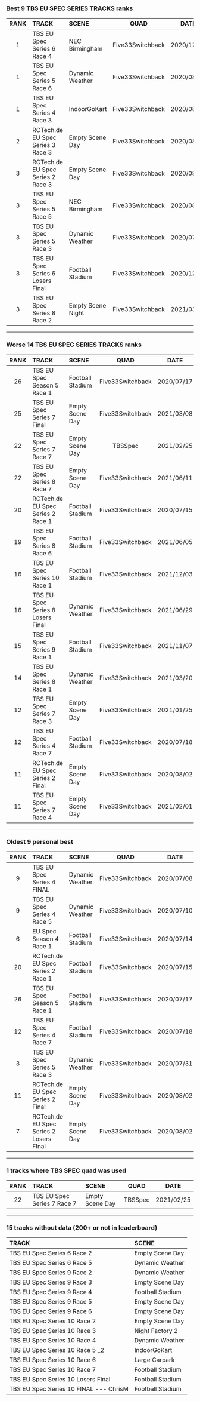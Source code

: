 ### Best 9 TBS EU SPEC SERIES TRACKS ranks
|RANK|TRACK|SCENE|QUAD|DATE|
|:---:|:---|:---|:---:|:---:|
|1|TBS EU Spec Series 6 Race 4|NEC Birmingham|Five33Switchback|2020/12/22|
|1|TBS EU Spec Series 5 Race 6|Dynamic Weather|Five33Switchback|2020/08/23|
|1|TBS EU Spec Series 4 Race 3|IndoorGoKart|Five33Switchback|2020/08/29|
|2|RCTech.de EU Spec Series 3 Race 3|Empty Scene Day|Five33Switchback|2020/08/03|
|3|RCTech.de EU Spec Series 2 Race 3|Empty Scene Day|Five33Switchback|2020/08/02|
|3|TBS EU Spec Series 5 Race 5|NEC Birmingham|Five33Switchback|2020/08/07|
|3|TBS EU Spec Series 5 Race 3|Dynamic Weather|Five33Switchback|2020/07/31|
|3|TBS EU Spec Series 6 Losers Final|Football Stadium|Five33Switchback|2020/12/01|
|3|TBS EU Spec Series 8 Race 2|Empty Scene Night|Five33Switchback|2021/03/31|
---
### Worse 14 TBS EU SPEC SERIES TRACKS ranks
|RANK|TRACK|SCENE|QUAD|DATE|
|:---:|:---|:---|:---:|:---:|
|26|TBS EU Spec Season 5 Race 1|Football Stadium|Five33Switchback|2020/07/17|
|25|TBS EU Spec Series 7 Final|Empty Scene Day|Five33Switchback|2021/03/08|
|22|TBS EU Spec Series 7 Race 7|Empty Scene Day|TBSSpec|2021/02/25|
|22|TBS EU Spec Series 8 Race 7|Empty Scene Day|Five33Switchback|2021/06/11|
|20|RCTech.de EU Spec Series 2 Race 1|Football Stadium|Five33Switchback|2020/07/15|
|19|TBS EU Spec Series 8 Race 6|Football Stadium|Five33Switchback|2021/06/05|
|16|TBS EU Spec Series 10 Race 1|Football Stadium|Five33Switchback|2021/12/03|
|16|TBS EU Spec Series 8 Losers Final|Dynamic Weather|Five33Switchback|2021/06/29|
|15|TBS EU Spec Series 9 Race 1|Football Stadium|Five33Switchback|2021/11/07|
|14|TBS EU Spec Series 8 Race 1|Dynamic Weather|Five33Switchback|2021/03/20|
|12|TBS EU Spec Series 7 Race 3|Empty Scene Day|Five33Switchback|2021/01/25|
|12|TBS EU Spec Series 4 Race 7|Football Stadium|Five33Switchback|2020/07/18|
|11|RCTech.de EU Spec Series 2 Final|Empty Scene Day|Five33Switchback|2020/08/02|
|11|TBS EU Spec Series 7 Race 4|Empty Scene Day|Five33Switchback|2021/02/01|
---
### Oldest 9 personal best
|RANK|TRACK|SCENE|QUAD|DATE|
|:---:|:---|:---|:---:|:---:|
|9|TBS EU Spec Series 4 FINAL|Dynamic Weather|Five33Switchback|2020/07/08|
|9|TBS EU Spec Series 4 Race 5|Dynamic Weather|Five33Switchback|2020/07/10|
|6|EU Spec Season 4 Race 1|Football Stadium|Five33Switchback|2020/07/14|
|20|RCTech.de EU Spec Series 2 Race 1|Football Stadium|Five33Switchback|2020/07/15|
|26|TBS EU Spec Season 5 Race 1|Football Stadium|Five33Switchback|2020/07/17|
|12|TBS EU Spec Series 4 Race 7|Football Stadium|Five33Switchback|2020/07/18|
|3|TBS EU Spec Series 5 Race 3|Dynamic Weather|Five33Switchback|2020/07/31|
|11|RCTech.de EU Spec Series 2 Final|Empty Scene Day|Five33Switchback|2020/08/02|
|7|RCTech.de EU Spec Series 2 Losers FInal|Empty Scene Day|Five33Switchback|2020/08/02|
---
### 1 tracks where TBS SPEC quad was used
|RANK|TRACK|SCENE|QUAD|DATE|
|:---:|:---|:---|:---:|:---:|
|22|TBS EU Spec Series 7 Race 7|Empty Scene Day|TBSSpec|2021/02/25|
---
### 15 tracks without data (200+ or not in leaderboard)
|TRACK|SCENE|
|:---|:---|
|TBS EU Spec Series 6 Race 2|Empty Scene Day|
|TBS EU Spec Series 6 Race 5|Dynamic Weather|
|TBS EU Spec Series 9 Race 2|Dynamic Weather|
|TBS EU Spec Series 9 Race 3|Empty Scene Day|
|TBS EU Spec Series 9 Race 4|Football Stadium|
|TBS EU Spec Series 9 Race 5|Empty Scene Day|
|TBS EU Spec Series 9 Race 6|Empty Scene Day|
|TBS EU Spec Series 10 Race 2|Empty Scene Day|
|TBS EU Spec Series 10 Race 3|Night Factory 2|
|TBS EU Spec Series 10 Race 4|Dynamic Weather|
|TBS EU Spec Series 10 Race 5 _2|IndoorGoKart|
|TBS EU Spec Series 10 Race 6|Large Carpark|
|TBS EU Spec Series 10 Race 7|Football Stadium|
|TBS EU Spec Series 10 Losers Final|Football Stadium|
|TBS EU Spec Series 10 FINAL --- ChrisM|Football Stadium|

